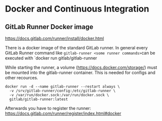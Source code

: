 # Docker and Continuous Integration

## GitLab Runner Docker image
https://docs.gitlab.com/runner/install/docker.html

There is a docker image of the standard GitLab runner. In general every GitLab Runner command like `gitlab-runner <some runner commands>`can be executed with `docker run <docker options> gitlab/gitlab-runner <some runner commands>

While starting the runner, a volume (https://docs.docker.com/storage/) must be mounted into the gitlab-runner container. This is needed for configs and other recources.
```
docker run -d --name gitlab-runner --restart always \
  -v /srv/gitlab-runner/config:/etc/gitlab-runner \
  -v /var/run/docker.sock:/var/run/docker.sock \
  gitlab/gitlab-runner:latest
```
Afterwards you have to register the runner: https://docs.gitlab.com/runner/register/index.html#docker

